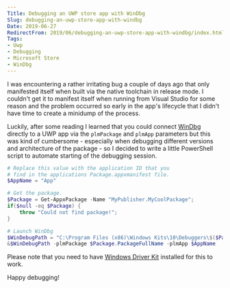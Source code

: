 ```yaml
---
Title: Debugging an UWP store app with WinDbg
Slug: debugging-an-uwp-store-app-with-windbg
Date: 2019-06-27
RedirectFrom: 2019/06/debugging-an-uwp-store-app-with-windbg/index.html
Tags:
- Uwp
- Debugging
- Microsoft Store
- WinDbg
---
```


I was encountering a rather irritating bug a couple of days ago that only manifested itself
when built via the native toolchain in release mode. I couldn't get it to manifest itself
when running from Visual Studio for some reason and the problem occurred so early in the app's
lifecycle that I didn't have time to create a minidump of the process.

<!--excerpt-->

Luckily, after some reading I learned that you could connect [WinDbg][1] directly to a 
UWP app via the `plmPackage` and `plmApp` parameters but this was kind of cumbersome - 
especially when debugging different versions and architecture of the package - so I decided
to write a little PowerShell script to automate starting of the debugging session.

```powershell
# Replace this value with the application ID that you 
# find in the applications Package.appxmanifest file. 
$AppName = "App"

# Get the package.
$Package = Get-AppxPackage -Name "MyPublisher.MyCoolPackage";
if($null -eq $Package) {
    throw "Could not find package!";
}

# Launch WinDbg
$WinDebugPath = "C:\Program Files (x86)\Windows Kits\10\Debuggers\$($Package.Architecture)\windbg.exe";
&$WinDebugPath -plmPackage $Package.PackageFullName -plmApp $AppName
```

Please note that you need to have [Windows Driver Kit][2] installed for this to work.

Happy debugging!

[1]:https://en.wikipedia.org/wiki/WinDbg
[2]:https://docs.microsoft.com/en-us/windows-hardware/drivers/download-the-wdk